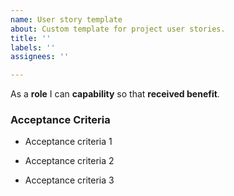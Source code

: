```yaml
---
name: User story template
about: Custom template for project user stories.
title: ''
labels: ''
assignees: ''

---
```


As a **role** I can **capability** so that **received benefit**.

### Acceptance Criteria

- Acceptance criteria 1

- Acceptance criteria 2

- Acceptance criteria 3
